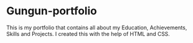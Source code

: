 # Gungun-portfolio
This is my portfolio that contains all about my Education, Achievements, Skills and Projects. I created this with the help of HTML and CSS.
